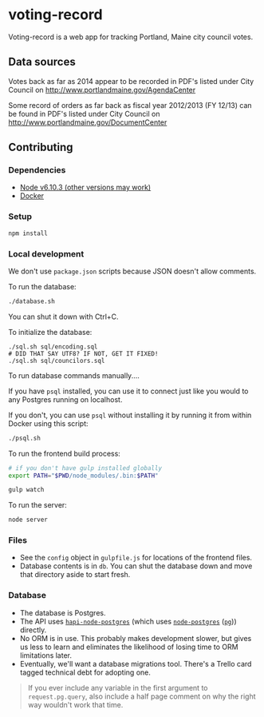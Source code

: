 # voting-record

Voting-record is a web app for tracking Portland, Maine city council votes.

## Data sources

Votes back as far as 2014 appear to be recorded in PDF's listed under City
Council on http://www.portlandmaine.gov/AgendaCenter

Some record of orders as far back as fiscal year 2012/2013 (FY 12/13) can
be found in PDF's listed under City Council on
http://www.portlandmaine.gov/DocumentCenter

## Contributing

### Dependencies

* [Node v6.10.3 (other versions may work)](https://github.com/creationix/nvm)
* [Docker](https://www.docker.com/docker-mac)

### Setup

```sh
npm install
```

### Local development

We don't use `package.json` scripts because JSON doesn't allow comments.

To run the database:

```sh
./database.sh
```

You can shut it down with Ctrl+C.

To initialize the database:

```
./sql.sh sql/encoding.sql
# DID THAT SAY UTF8? IF NOT, GET IT FIXED!
./sql.sh sql/councilors.sql
```

To run database commands manually....

If you have `psql` installed, you can use it to connect just like you would
to any Postgres running on localhost.

If you don't, you can use `psql` without installing it by running it from
within Docker using this script:

```sh
./psql.sh
```

To run the frontend build process:

```sh
# if you don't have gulp installed globally
export PATH="$PWD/node_modules/.bin:$PATH"

gulp watch
```

To run the server:

```sh
node server
```

### Files

* See the `config` object in `gulpfile.js` for locations of the frontend files.
* Database contents is in `db`. You can shut the database down and move that
    directory aside to start fresh.

### Database

* The database is Postgres.
* The API uses [`hapi-node-postgres`](https://github.com/jedireza/hapi-node-postgres)
    (which uses [`node-postgres`](https://github.com/brianc/node-postgres)
    ([`pg`](https://www.npmjs.com/package/pg))) directly.
* No ORM is in use. This probably makes development slower, but gives us
    less to learn and eliminates the likelihood of losing time to ORM
    limitations later.
* Eventually, we'll want a database migrations tool. There's a Trello card
    tagged technical debt for adopting one.

> If you ever include any variable in the first argument to `request.pg.query`,
> also include a half page comment on why the right way wouldn't work that time.
